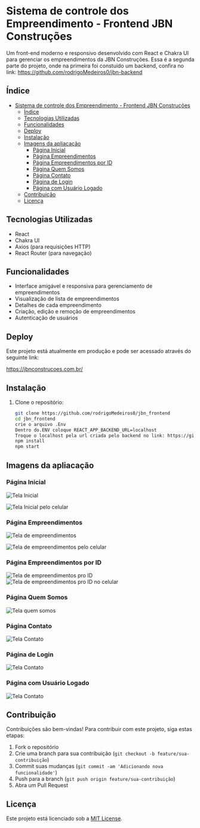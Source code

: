 # Sistema de controle dos Empreendimento - Frontend JBN Construções

Um front-end moderno e responsivo desenvolvido com React e Chakra UI para gerenciar os empreendimentos da JBN Construções. Essa é a segunda parte do projeto, onde na primeira foi constuido um backend, confira no link: https://github.com/rodrigoMedeiros0/jbn-backend

## Índice

- [Sistema de controle dos Empreendimento - Frontend JBN Construções](#sistema-de-controle-dos-empreendimento---frontend-jbn-construções)
  - [Índice](#índice)
  - [Tecnologias Utilizadas](#tecnologias-utilizadas)
  - [Funcionalidades](#funcionalidades)
  - [Deploy](#deploy)
  - [Instalação](#instalação)
  - [Imagens da apliacação](#imagens-da-apliacação)
    - [Página Inicial](#página-inicial)
    - [Página Empreendimentos](#página-empreendimentos)
    - [Página Empreendimentos por ID](#página-empreendimentos-por-id)
    - [Página Quem Somos](#página-quem-somos)
    - [Página Contato](#página-contato)
    - [Página de Login](#página-de-login)
    - [Página com Usuário Logado](#página-com-usuário-logado)
  - [Contribuição](#contribuição)
  - [Licença](#licença)

## Tecnologias Utilizadas

- React
- Chakra UI
- Axios (para requisições HTTP)
- React Router (para navegação)

## Funcionalidades

- Interface amigável e responsiva para gerenciamento de empreendimentos
- Visualização de lista de empreendimentos
- Detalhes de cada empreendimento
- Criação, edição e remoção de empreendimentos
- Autenticação de usuários

## Deploy

Este projeto está atualmente em produção e pode ser acessado através do seguinte link:

https://jbnconstrucoes.com.br/


## Instalação

1. Clone o repositório:
   ```bash
   git clone https://github.com/rodrigoMedeiros0/jbn_frontend
   cd jbn_frontend
   crie o arquivo .Env 
   Dentro do.ENV coloque REACT_APP_BACKEND_URL=localhost
   Troque o localhost pela url criada pelo backend no link: https://github.com/rodrigoMedeiros0/jbn-backend
   npm install 
   npm start

## Imagens da apliacação

  ### Página Inicial

![Tela Inicial](src/assets/readme/imagem1.PNG)

![Tela Inicial pelo celular](src/assets/readme/imagem5.PNG)

 ### Página Empreendimentos

![Tela de empreendimentos](src/assets/readme/imagem2.PNG)

![Tela de empreendimentos pelo celular](src/assets/readme/imagem6.PNG)


 ### Página Empreendimentos por ID

![Tela de empreendimentos pro ID](src/assets/readme/imagem3.PNG)
![Tela de empreendimentos pro ID no celular](src/assets/readme/imagem8.PNG)

 ### Página Quem Somos

![Tela quem somos](src/assets/readme/imagem4.PNG)

 ### Página Contato

![Tela Contato](src/assets/readme/imagem7.PNG)

 ### Página de Login

![Tela Contato](src/assets/readme/imagem9.PNG)

 ### Página com Usuário Logado

![Tela Contato](src/assets/readme/imagem10.PNG)

## Contribuição

Contribuições são bem-vindas! Para contribuir com este projeto, siga estas etapas:

1. Fork o repositório
2. Crie uma branch para sua contribuição (`git checkout -b feature/sua-contribuição`)
3. Commit suas mudanças (`git commit -am 'Adicionando nova funcionalidade'`)
4. Push para a branch (`git push origin feature/sua-contribuição`)
5. Abra um Pull Request
   
## Licença

Este projeto está licenciado sob a [MIT License](LICENSE).